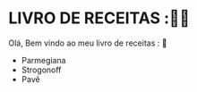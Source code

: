 # LIVRO DE RECEITAS ::man_cook:

Olá, Bem vindo ao meu livro de receitas : :book:

- Parmegiana
- Strogonoff
- Pavê